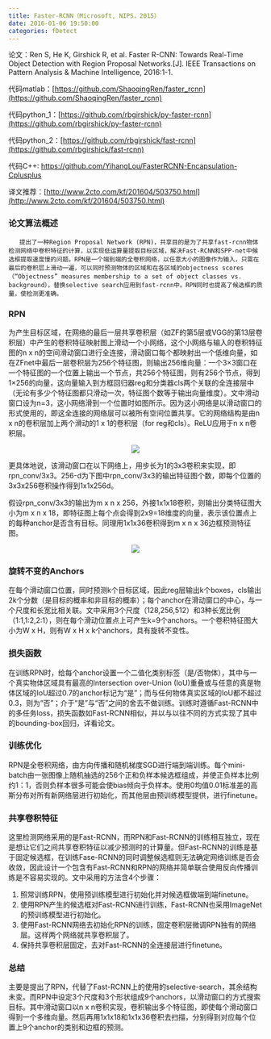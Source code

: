 ```yaml
---
title: Faster-RCNN（Microsoft, NIPS，2015）
date: 2016-01-06 19:50:00
categories: fDetect
---
```


<script type="text/javascript" src="http://cdn.mathjax.org/mathjax/latest/MathJax.js?config=default"></script>

论文：Ren S, He K, Girshick R, et al. Faster R-CNN: Towards Real-Time Object Detection with Region Proposal Networks.[J]. IEEE Transactions on Pattern Analysis & Machine Intelligence, 2016:1-1.

代码matlab：[https://github.com/ShaoqingRen/faster_rcnn](https://github.com/ShaoqingRen/faster_rcnn)

代码python_1：[https://github.com/rbgirshick/py-faster-rcnn](https://github.com/rbgirshick/py-faster-rcnn)

代码python_2：[https://github.com/rbgirshick/fast-rcnn](https://github.com/rbgirshick/fast-rcnn)

代码C++: [https://github.com/YihangLou/FasterRCNN-Encapsulation-Cplusplus ](https://github.com/YihangLou/FasterRCNN-Encapsulation-Cplusplus)

译文推荐：[http://www.2cto.com/kf/201604/503750.html](http://www.2cto.com/kf/201604/503750.html)

### 论文算法概述

       提出了一种Region Proposal Network (RPN)，共享目的是为了共享fast-rcnn物体检测网络中卷积特征的计算，以实现低运算量提取目标区域，解决Fast-RCNN和SPP-net中候选框提取速度慢的问题。RPN是一个端到端的全卷积网络，以任意大小的图像作为输入，只需在最后的卷积层上滑动一遍，可以同时预测物体的区域和在各区域的objectness scores（“Objectness” measures membership to a set of object classes vs. background），替换selective search应用到fast-rcnn中。RPN同时也提高了候选框的质量，使检测更准确。
   
### RPN   
	
   为产生目标区域，在网络的最后一层共享卷积层（如ZF的第5层或VGG的第13层卷积层）中产生的卷积特征映射图上滑动一个小网络，这个小网络与输入的卷积特征图的n x n的空间滑动窗口进行全连接，滑动窗口每个都映射出一个低维向量，如在ZFnet中最后一层卷积层为256个特征图，则输出256维向量：一个3×3窗口在一个特征图的一个位置上输出一个节点，共256个特征图，则有256个节点，得到1×256的向量，这向量输入到方框回归器reg和分类器cls两个关联的全连接层中（无论有多少个特征图都只滑动一次，特征图个数等于输出向量维度）。文中滑动窗口设为n=3，这小网络滑到一个位置时如图所示。因为这小网络是以滑动窗口的形式使用的，即这全连接的网络层可以被所有空间位置共享。它的网络结构是由n x n的卷积层加上两个滑动的1 x 1的卷积层（for reg和cls）。ReLU应用于n x n卷积层。

<center><img src="{{ site.baseurl }}/images/pdDetect/f2rcnn.png"></center>
	
   更具体地说，该滑动窗口在以下网络上，用步长为1的3x3卷积来实现，即rpn_conv/3x3。256-d为下图中rpn_conv/3x3的输出特征图个数，即每个位置的3x3x256卷积操作得到1x1x256d。
	
   假设rpn_conv/3x3的输出为m x n x 256，外接1x1x18卷积，则输出分类特征图大小为m x n x 18，即特征图上每个点会得到2x9=18维度的向量，表示该位置点上的每种anchor是否含有目标。同理用1x1x36卷积得到m x n x 36边框预测特征图。
	
<center><img src="{{ site.baseurl }}/images/pdDetect/f2rcnn2.png"></center>

### 旋转不变的Anchors

   在每个滑动窗口位置，同时预测k个目标区域，因此reg层输出k个boxes，cls输出2k个分数（是目标的概率和非目标的概率）；每个anchor在滑动窗口的中心，与一个尺度和长宽比相关联。文中采用3个尺度（128,256,512）和3种长宽比例（1:1,1:2,2:1），则在每个滑动位置点上可产生k=9个anchors。一个卷积特征图大小为W x H，则有W x H x k个anchors，具有旋转不变性。

### 损失函数

   在训练RPN时，给每个anchor设置一个二值化类别标签（是/否物体），其中与一个真实物体区域具有最高的Intersection over-Union (IoU)重叠或与任意的真是物体区域的IoU超过0.7的anchor标记为“是”；而与任何物体真实区域的IoU都不超过0.3，则为“否”；介于“是”与“否”之间的舍去不做训练。训练时遵循Fast-RCNN中的多任务loss，损失函数如Fast-RCNN相似，并以与以往不同的方式实现了其中的bounding-box回归，详看论文。

### 训练优化

   RPN是全卷积网络，由方向传播和随机梯度SGD进行端到端训练。每个mini-batch由一张图像上随机抽选的256个正和负样本候选框组成，并使正负样本比例约1：1，否则负样本很多可能会使bias倾向于负样本。使用0均值0.01标准差的高斯分布对所有新网络层进行初始化，而其他层由预训练模型提供，进行finetune。

### 共享卷积特征

   这里检测网络采用的是Fast-RCNN，而RPN和Fast-RCNN的训练相互独立，现在是想让它们之间共享卷积特征以减少预测时的计算量。但Fast-RCNN的训练是基于固定候选框，在训练Fase-RCNN的同时调整候选框则无法确定网络训练是否会收敛，因此设计一个包含有Fast-RCNN和RPN的网络并简单联合使用反向传播训练是不容易实现的。文中采用的方法含4个步骤：

1. 照常训练RPN，使用预训练模型进行初始化并对候选框做端到端finetune。
2. 使用RPN产生的候选框对Fast-RCNN进行训练，Fast-RCNN也采用ImageNet的预训练模型进行初始化。
3. 使用Fast-RCNN网络去初始化RPN的训练，固定卷积层微调RPN独有的网络层。这样两个网络就共享卷积层了。
4. 保持共享卷积层固定，去对Fast-RCNN的全连接层进行finetune。

### 总结

   主要是提出了RPN，代替了Fast-RCNN上的使用的selective-search，其余结构未变。而RPN中设定3个尺度和3个形状组成9个anchors，以滑动窗口的方式搜索目标。其中滑动窗口以n x n卷积实现，卷积输出多个特征图，即使每个滑动窗口得到一个多维向量。然后再用1x1x18和1x1x36卷积去扫描，分别得到对应每个位置上9个anchor的类别和边框的预测。